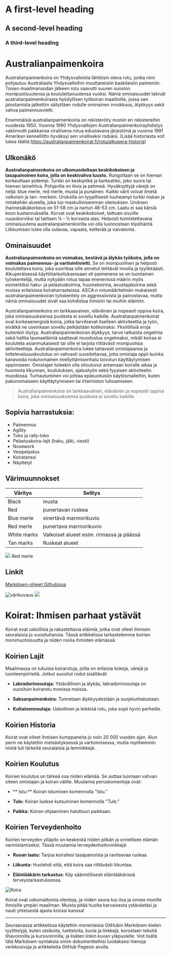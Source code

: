 # A first-level heading
## A second-level heading
### A third-level heading

# Australianpaimenkoira

Australianpaimenkoira on Yhdysvalloista lähtöisin oleva rotu, jonka nimi pohjautuu Australiasta Yhdysvaltoihin muuttaneisiin baskilaisiin paimeniin. Toisen maailmansodan jälkeen rotu saavutti suuren suosion monipuolisuutensa ja koulutettavuutensa vuoksi. Nämä ominaisuudet tekivät australianpaimenkoirasta hyödyllisen työkoiran maatiloille, jossa sen jalostamista jatkettiin säilyttäen rodulle ominainen innokkuus, älykkyys sekä vahva paimennusvietti.

Ensimmäisiä australianpaimenkoiria on rekisteröity moniin eri rekistereihin vuodesta 1950. Vuonna 1990 Yhdysvaltojen Australianpaimenkoirayhdistys vakiinnutti paikkansa virallisena rotua edustavana järjestönä ja vuonna 1991 Amerikan kennelliitto hyväksyi sen viralliseksi roduksi.
(Lisää historiasta voit lukea täältä https://australianpaimenkoirat.fi/rotu/alkupera-historia)

## Ulkonäkö

**Australianpaimenkoira on ulkomuodoltaan keskikokoinen ja tasapainoinen koira, jolla on keskivahva luusto.** Rungoltaan se on hieman korkeuttaan pidempi. Turkki on keskipitkä ja karkeahko, joko suora tai hieman lainehtiva. Pohjavilla on tiivis ja pehmeä. Hyväksyttyjä värejä on neljä: blue merle, red merle, musta ja punainen. Kaikki värit voivat ilmetä valkoisin ja tan- merkein. Uroksilla on tyypillisesti tuuheampi turkki niskan ja rintakehän alueella, joka luo maskuliinisemman olemuksen. Uroksen ihannesäkäkorkeus on 51-58 cm ja nartun 46-53 cm. Laatu ei saa kärsiä koon kustannuksella. Korvat ovat keskikokoiset, taittuen sivuille ruusukorviksi tai taittaen ¼ - ½ korvasta alas. Helposti tunnistettavana ominaisuutena australianpaimenkoirilla voi olla luonnostaan töpöhäntä. Liikkumisen tulee olla sulavaa, vapaata, ketterää ja vaivatonta.

## Ominaisuudet

**Australianpaimenkoira on voimakas, kestävä ja älykäs työkoira, jolla on voimakas paimennus- ja vartiointivietti.** Se on monipuolinen ja helposti koulutettava koira, joka suorittaa sille annetut tehtävät innolla ja tyylikkäästi. Alkuperäisessä käyttötarkoituksessaan eli paimenena se on luontainen työskentelijä, mutta nykyään rotua  tapaa enenevissä määrin myös esimerkiksi haku- ja pelastuskoirina, huumekoirina, avustajakoirina sekä muissa erilaisissa koiraharrasteissa. ASCA:n rotumääritelmän mukaisesti australianpaimenkoiran työskentely on aggressiivista ja painostavaa, mutta nämä ominaisuudet eivät saa kohdistua ihmisiin tai muihin eläimiin.

Australianpaimenkoira on tarkkaavainen, eläväinen ja nopeasti oppiva koira, joka ominaisuuksiensa puolesta ei sovellu kaikille. Australianpaimenkoirat ovat korkeaenergisiä koiria, jotka tarvitsevat itselleen aktiviteettia ja työn, eivätkä ne useinkaan sovellu pelkästään kotikoiraksi. Yksilöllisiä eroja kuitenkin löytyy. Australianpaimenkoiran älykkyys, tarve ratkaista ongelmia sekä hallita laumaeläimiä saattavat muodostua ongelmaksi, mikäli koiraa ei kouluteta asianmukaisesti tai sille ei tarjota riittävästi monipuolisia aktiviteetteja. Australianpaimenkoira lukee taitavasti omistajaansa ja tottelevaisuuskoulutus on vahvasti suositeltavaa, jotta omistaja oppii kuinka kanavoida rodunomainen miellyttämisenhalu toivotun käyttäytymisen oppimiseen. Omistajan tuleekin olla sitoutunut antamaan koiralle aikaa ja huomiota liikunnan, koulutuksen, ajatustyön sekä fyysisen aktiviteetin muodossa. Turhautuminen voi johtaa epäsuotuisiin käytösmalleihin, kuten pakonomaiseen käyttäytymiseen tai irtaimiston tuhoamiseen.

> Australianpaimenkoira on tarkkaavainen, eläväinen ja nopeasti oppiva koira, joka ominaisuuksiensa puolesta ei sovellu kaikille.

## Sopivia harrastuksia:

- Paimennus
- Agility
- Toko ja rally-toko
- Pelastuskoira-lajit (haku, jälki, viesti)
- Nosework
- Vesipelastus
- Koiratanssi
- Näyttelyt

## Värimuunnokset 

| Väritys   | Selitys  |
| ------- | ---- |
| Black | musta |
| Red | punertavan ruskea |
| Blue merle | sinertävä marmorikuvio |
| Red merle | punertava marmorikuvio |
| White marks | Valkoiset alueet esim. rinnassa ja päässä |
| Tan marks | Ruskeat alueet |

<picture><img src="https://www.sidewalkdog.com/wp-content/uploads/2023/06/maud-slaats-F6fM4Yay0mY-unsplash-scaled.jpg"></picture>
Red merle

## Linkit

[Markdown-ohjeet Githubissa](https://github.com/adam-p/markdown-here/wiki/Markdown-Cheatsheet)

![värikuvaus](https://www.australianpaimenkoirat.fi/images/Laurankuvat/dante_seisoo2.jpeg)
<picture><img src="https://www.sidewalkdog.com/wp-content/uploads/2023/06/maud-slaats-F6fM4Yay0mY-unsplash-scaled.jpg"></picture>


# Koirat: Ihmisen parhaat ystävät

Koirat ovat uskollisia ja rakastettavia eläimiä, jotka ovat olleet ihmisen seuralaisia jo vuosituhansia. Tässä artikkelissa tarkastelemme koirien monimuotoisuutta ja niiden roolia ihmisten elämässä.

## Koirien Lajit

Maailmassa on lukuisia koirarotuja, joilla on erilaisia kokoja, värejä ja luonteenpiirteitä. Jotkut suositut rodut sisältävät:

- **Labradorinnoutaja:** Ystävällinen ja älykäs, labradorinnoutaja on suosituin koirarotu monissa maissa.

- **Saksanpaimenkoira:** Tunnetaan älykkyydestään ja suojelunhalustaan.

- **Kultainennoutaja:** Uskollinen ja leikkisä rotu, joka sopii hyvin perheille.

## Koirien Historia

Koirat ovat olleet ihmisen kumppaneita jo noin 20 000 vuoden ajan. Alun perin ne käytettiin metsästyksessä ja vartioimisessa, mutta myöhemmin niistä tuli tärkeitä seuralaisia ja lemmikkejä.

## Koirien Koulutus

Koirien koulutus on tärkeä osa niiden elämää. Se auttaa luomaan vahvan siteen omistajan ja koiran välille. Muutamia peruskomentoja ovat:

- ** Istu:** Koiran istuminen komennolla "Istu."

- **Tule:** Koiran luokse kutsuminen komennolla "Tule."

- **Paikka:** Koiran ohjaaminen haluttuun paikkaan.

## Koirien Terveydenhoito

Koirien terveyden ylläpito on keskeistä niiden pitkän ja onnellisen elämän varmistamiseksi. Tässä muutamia terveydenhoitovinkkejä:

- **Ruoan laatu:** Tarjoa koirallesi tasapainoista ja ravitsevaa ruokaa.

- **Liikunta:** Huolehdi siitä, että koira saa riittävästi liikuntaa.

- **Eläinlääkärin tarkastus:** Käy säännöllisesti eläinlääkärissä terveystarkastuksessa.

![Koira]([https://via.placeholder.com/350x250](https://www.sidewalkdog.com/wp-content/uploads/2023/06/maud-slaats-F6fM4Yay0mY-unsplash-scaled.jpg))

Koirat ovat uskomattomia olentoja, ja niiden seura tuo iloa ja onnea monille ihmisille ympäri maailman. Muista pitää huolta karvaisesta ystävästäsi ja nauti yhteisestä ajasta koirasi kanssa!

---

Seuraavassa artikkelissa käytettiin monenlaisia GitHubin Markdown-kielen tyylittelyjä, kuten otsikoita, luetteloita, kuvia ja linkkejä, korostaen tekstiä lihavoinnilla ja kursivoinnilla, ja lisäten linkin kuvan yläpuolelle. Voit lisätä tätä Markdown-syntaksia omiin dokumentteihisi luodaksesi hienoja verkkosivuja ja artikkeleita GitHub Pagesin avulla.

